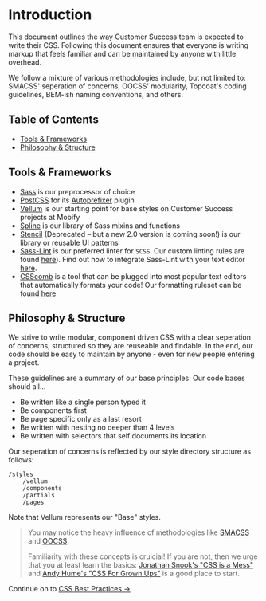 # Introduction

This document outlines the way Customer Success team is expected to write their CSS. Following this document ensures that everyone is writing markup that feels familiar and can be maintained by anyone with little overhead.

We follow a mixture of various methodologies include, but not limited to: SMACSS' seperation of concerns, OOCSS' modularity, Topcoat's coding guidelines, BEM-ish naming conventions, and others.


## Table of Contents

* [Tools & Frameworks](#tools--frameworks)
* [Philosophy & Structure](#philosophy--structure)


## Tools & Frameworks

* [Sass](http://sass-lang.com/) is our preprocessor of choice
* [PostCSS](https://github.com/postcss/postcss) for its [Autoprefixer](https://github.com/postcss/autoprefixer) plugin
* [Vellum](https://github.com/mobify/vellum) is our starting point for base styles on Customer Success projects at Mobify
* [Spline](https://github.com/mobify/spline) is our library of Sass mixins and functions
* [Stencil](https://github.com/mobify/stencil) (Deprecated – but a new 2.0 version is coming soon!) is our library or reusable UI patterns
* [Sass-Lint](https://github.com/sasstools/sass-lint) is our preferred linter for `SCSS`. Our custom linting rules are found [here](https://github.com/mobify/mobify-code-style/blob/master/css/.sass-lint.yml)). Find out how to integrate Sass-Lint with your text editor [here](../sass-lint/readme.md).
* [CSScomb](http://csscomb.com/) is a tool that can be plugged into most popular text editors that automatically formats your code! Our formatting ruleset can be found [here](https://github.com/mobify/mobify-code-style/blob/master/css/.csscomb.json)


## Philosophy & Structure

We strive to write modular, component driven CSS with a clear seperation of concerns, structured so they are reuseable and findable. In the end, our code should be easy to maintain by anyone - even for new people entering a project.

These guidelines are a summary of our base principles: Our code bases should all...

* Be written like a single person typed it
* Be components first
* Be page specific only as a last resort
* Be written with nesting no deeper than 4 levels
* Be written with selectors that self documents its location

Our seperation of concerns is reflected by our style directory structure as follows:

```
/styles
    /vellum
    /components
    /partials
    /pages
```

Note that Vellum represents our "Base" styles.

> You may notice the heavy influence of methodologies like [SMACSS](http://smacss.com/) and [OOCSS](http://www.smashingmagazine.com/2011/12/12/an-introduction-to-object-oriented-css-oocss/).
>
> Familiarity with these concepts is cruicial! If you are not, then we urge that you at least learn the basics: [Jonathan Snook's "CSS is a Mess"](http://vimeo.com/99877232) and [Andy Hume's "CSS For Grown Ups"](http://lanyrd.com/2012/sxsw-interactive/spmqc/) is a good place to start.

Continue on to [CSS Best Practices →](../css-best-practices#css-best-practices)
